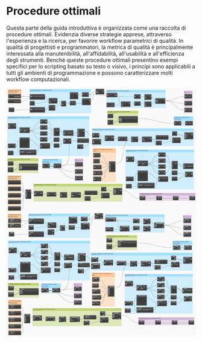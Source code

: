 # Procedure ottimali

Questa parte della guida introduttiva è organizzata come una raccolta di procedure ottimali. Evidenzia diverse strategie apprese, attraverso l'esperienza e la ricerca, per favorire workflow parametrici di qualità. In qualità di progettisti e programmatori, la metrica di qualità è principalmente interessata alla manutenibilità, all'affidabilità, all'usabilità e all'efficienza degli strumenti. Benché queste procedure ottimali presentino esempi specifici per lo scripting basato su testo o visivo, i principi sono applicabili a tutti gli ambienti di programmazione e possono caratterizzare molti workflow computazionali.

![](./images/bestPractices.png)
